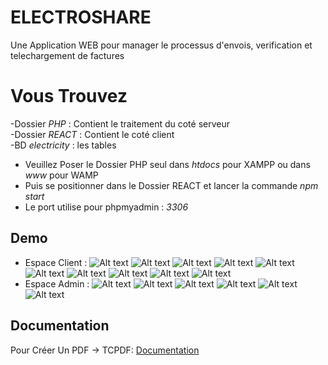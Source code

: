 
# ELECTROSHARE
Une Application WEB pour manager le processus d'envois, verification et telechargement de factures


# Vous Trouvez
-Dossier *PHP* : Contient le traitement du coté serveur \
-Dossier *REACT* : Contient le coté client \
-BD *electricity* : les tables 

- Veuillez Poser le Dossier PHP seul dans *htdocs* pour XAMPP ou dans *www* pour WAMP
- Puis se positionner dans le Dossier REACT et lancer la commande *npm start*
- Le port utilise pour phpmyadmin : *3306*


## Demo
- Espace Client :
![Alt text](Assets/img1.png)
![Alt text](Assets/img2.png)
![Alt text](Assets/img3.png)
![Alt text](Assets/img4.png)
![Alt text](Assets/img5.png)
![Alt text](Assets/img6.png)
![Alt text](Assets/img7.png)
![Alt text](Assets/img8.png)
![Alt text](Assets/img9.png)
![Alt text](Assets/img10.png)
- Espace Admin :
![Alt text](Assets/img11.png)
![Alt text](Assets/img12.png)
![Alt text](Assets/img13.png)
![Alt text](Assets/img14.png)
![Alt text](Assets/img15.png)
![Alt text](Assets/img16.png)



## Documentation

Pour Créer Un PDF -> TCPDF:
[Documentation](https://tcpdf.org/)



